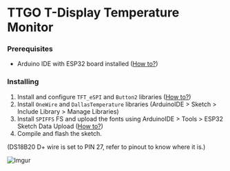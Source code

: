 # TTGO T-Display Temperature Monitor

### Prerequisites 

- Arduino IDE with ESP32 board installed ([How to?](https://github.com/espressif/arduino-esp32))

### Installing

1. Install and configure `TFT_eSPI` and `Button2` libraries ([How to?](https://github.com/Xinyuan-LilyGO/TTGO-T-Display))
2. Install `OneWire` and `DallasTemperature` libraries (ArduinoIDE > Sketch > Include Library > Manage Libraries)
3. Install `SPIFFS` FS and upload the fonts using ArduinoIDE > Tools > ESP32 Sketch Data Upload ([How to?](https://github.com/me-no-dev/arduino-esp32fs-plugin))
4. Compile and flash the sketch.

(DS18B20 D+ wire is set to PIN 27, refer to pinout to know where it is.)

![Imgur](https://i.imgur.com/RmWBstQ.jpg)
